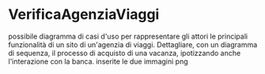# VerificaAgenziaViaggi
possibile diagramma di casi d'uso per rappresentare gli attori le principali funzionalità di un sito di un'agenzia di viaggi.
Dettagliare, con un diagramma di sequenza, il processo di acquisto di una vacanza, ipotizzando anche l'interazione con la banca.
inserite le due immagini png

